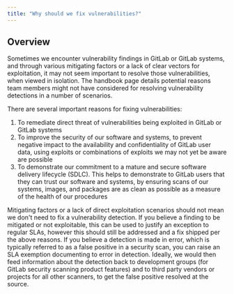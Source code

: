 ```yaml
---
title: "Why should we fix vulnerabilities?"
---
```


## Overview

Sometimes we encounter vulnerability findings in GitLab or GitLab systems, and through various mitigating factors or a lack of clear vectors for exploitation, it may not seem important to resolve those vulnerabilities, when viewed in isolation. The handbook page details potential reasons team members might not have considered for resolving vulnerability detections in a number of scenarios.

There are several important reasons for fixing vulnerabilities:

1. To remediate direct threat of vulnerabilities being exploited in GitLab or GitLab systems
1. To improve the security of our software and systems, to prevent negative impact to the availability and confidentiality of GitLab user data, using exploits or combinations of exploits we may not yet be aware are possible
1. To demonstrate our commitment to a mature and secure software delivery lifecycle (SDLC). This helps to demonstrate to GitLab users that they can trust our software and systems, by ensuring scans of our systems, images, and packages are as clean as possible as a measure of the health of our procedures

Mitigating factors or a lack of direct exploitation scenarios should not mean we don't need to fix a vulnerability detection. If you believe a finding to be mitigated or not exploitable, this can be used to justify an exception to regular SLAs, however this should still be addressed and a fix shipped per the above reasons. If you believe a detection is made in error, which is typically referred to as a false positive in a security scan, you can raise an SLA exemption documenting to error in detection. Ideally, we would then feed information about the detection back to development groups (for GitLab security scanning product features) and to third party vendors or projects for all other scanners, to get the false positive resolved at the source.
